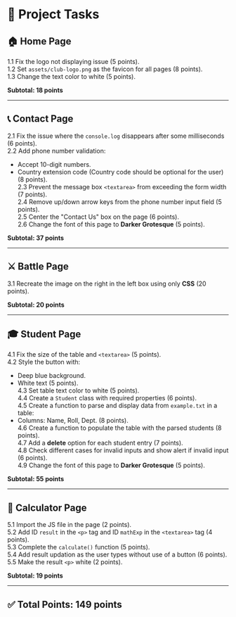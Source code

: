 # 📌 Project Tasks

## 🏠 Home Page  
1.1 Fix the logo not displaying issue (5 points).  
1.2 Set `assets/club-logo.png` as the favicon for all pages (8 points).  
1.3 Change the text color to white (5 points).  

**Subtotal: 18 points**

---

## 📞 Contact Page  
2.1 Fix the issue where the `console.log` disappears after some milliseconds (6 points).  
2.2 Add phone number validation:  
  - Accept 10-digit numbers.  
  - Country extension code (Country code should be optional for the user) (8 points).  
2.3 Prevent the message box `<textarea>` from exceeding the form width (7 points).  
2.4 Remove up/down arrow keys from the phone number input field (5 points).  
2.5 Center the "Contact Us" box on the page (6 points).  
2.6 Change the font of this page to **Darker Grotesque** (5 points).  

**Subtotal: 37 points**

---

## ⚔️ Battle Page  
3.1 Recreate the image on the right in the left box using only **CSS** (20 points).  

**Subtotal: 20 points**

---

## 🎓 Student Page  
4.1 Fix the size of the table and `<textarea>` (5 points).  
4.2 Style the button with:  
  - Deep blue background.  
  - White text (5 points).  
4.3 Set table text color to white (5 points).  
4.4 Create a `Student` class with required properties (6 points).  
4.5 Create a function to parse and display data from `example.txt` in a table:  
  - Columns: Name, Roll, Dept. (8 points).  
4.6 Create a function to populate the table with the parsed students (8 points).  
4.7 Add a **delete** option for each student entry (7 points).  
4.8 Check different cases for invalid inputs and show alert if invalid input (6 points).  
4.9 Change the font of this page to **Darker Grotesque** (5 points).  

**Subtotal: 55 points**

---

## 🧮 Calculator Page  
5.1 Import the JS file in the page (2 points).  
5.2 Add ID `result` in the `<p>` tag and ID `mathExp` in the `<textarea>` tag (4 points).  
5.3 Complete the `calculate()` function (5 points).  
5.4 Add result updation as the user types without use of a button (6 points).  
5.5 Make the result `<p>` white (2 points).  

**Subtotal: 19 points**

---

## ✅ Total Points: **149 points**
